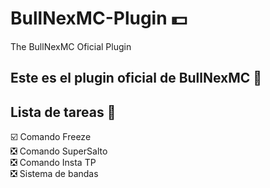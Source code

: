 # BullNexMC-Plugin 💵
The BullNexMC Oficial Plugin  

## Este es el plugin oficial de BullNexMC 🙂  

## Lista de tareas 💯  
☑️ Comando Freeze  
❎ Comando SuperSalto  
❎ Comando Insta TP  
❎ Sistema de bandas  
